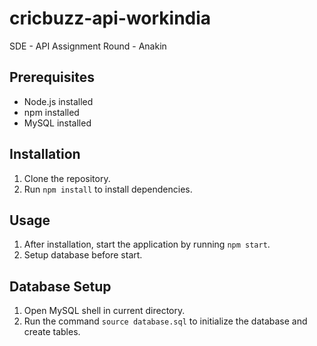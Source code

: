 # cricbuzz-api-workindia

SDE - API Assignment Round - Anakin

## Prerequisites

- Node.js installed
- npm installed
- MySQL installed

## Installation

1. Clone the repository.
2. Run `npm install` to install dependencies.

## Usage

1. After installation, start the application by running `npm start`.
2. Setup database before start.

## Database Setup

1. Open MySQL shell in current directory.
2. Run the command `source database.sql` to initialize the database and create tables.